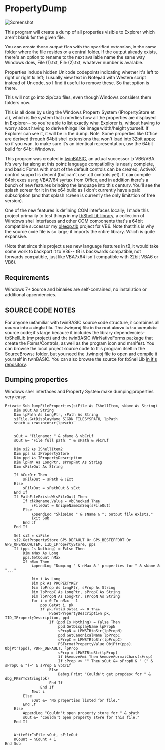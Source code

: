 # PropertyDump
![Screenshot](https://i.imgur.com/jYWgtYA.jpg)

This program will create a dump of all properties visible to Explorer which aren't blank for the given file.

You can create these output files with the specified extension, in the same folder where the file resides or a central folder. If the output already exists, there's an option to rename to the next available name the same way Windows does, File (1).txt, File (2).txt, whatever number is available.

Properties include hidden Unicode codepoints indicating whether it's left to right or right to left; I usually view text in Notepad with Western script instead of Unicode, so I find it useful to remove these. So that option is there.

This will not go into zip/cab files, even though Windows considers them folders now.

This is all done by using the Windows Property System (IPropertyStore et al), which is the system that underlies how all the properties are displayed in Explorer-- so you're able to list exactly what Explorer is, without having to worry about having to derive things like image width/height yourself. If Explorer can see it, it will be in the dump. Note: Some properties like Office are derived through 64bit shell extensions that won't load into 32bit apps; so if you want to make sure it's an identical representation, use the 64bit build for 64bit Windows.

This program was created in [twinBASIC](https://github.com/twinbasic/twinbasic), an actual successor to VB6/VBA. It's very far along at this point; language compatibility is nearly complete, and basic Forms with most of the default controls can be created, ActiveX control support is decent (but can't use .ctl controls yet). It can compile 64bit exes using VBA7/64 syntax from Office, and in addition there's a bunch of new features bringing the language into this century. You'll see the splash screen for it in the x64 build as I don't currently have a paid subscription (and that splash screen is currently the only limitation of free version). 

One of the new features is defining COM interfaces locally; I made this project primarily to test things in my [tbShellLib library](https://github.com/fafalone/tbShellLib), a collection of Windows shell interfaces and other COM components that's a 64bit compatible successor my [oleexp.tlb](https://www.vbforums.com/showthread.php?786079-VB6-Modern-Shell-Interface-Type-Library-oleexp-tlb) project for VB6. Note that this is why the source code file is so large; it imports the entire library. Which is quite expansive.

(Note that since this project uses new language features in tB, it would take some work to backport it to VB6-- tB is backwards compatible, not forwards compatible, just like VBA7x64 isn't compatible with 32bit VBA6 or VB6). 

## Requirements
Windows 7+
Source and binaries are self-contained, no installation or additional appendencies.

## SOURCE CODE NOTES

For anyone unfamiliar with twinBASIC source code structure, it combines all source into a single file. The .twinproj file in the root above is the complete source code; it's large because it includes the library dependencies- tbShellLib (my project) and the twinBASIC WinNativeForms package that create the Forms/Controls, as well as the program icon and manifest. You can browse the local project source code to this program itself in the SourceBrowse folder, but you need the .twinproj file to open and compile it yourself in twinBASIC. You can also browse the source for tbShellLib [in it's repository](https://github.com/fafalone/tbShellLib).

## Dumping properties

Windows shell interfaces and Property System make dumping properties very easy:

```
Private Sub DumpFileProperties(siFile As IShellItem, sName As String)
    Dim sOut As String
    Dim lpPath As LongPtr, sPath As String
    siFile.GetDisplayName SIGDN_FILESYSPATH, lpPath
    sPath = LPWSTRtoStr(lpPath)

    
    sOut = "Filename: " & sName & vbCrLf
    sOut &= "File full path: " & sPath & vbCrLf

    Dim si2 As IShellItem2
    Dim pps As IPropertyStore
    Dim ppd As IPropertyDescription
    Dim lpFmt As LongPtr, sPropFmt As String
    Dim sFileOut As String
    
    If bCurDir Then
        sFileOut = sPath & sExt
    Else
        sFileOut = sPathOut & sExt
    End If
    If PathFileExistsW(sFileOut) Then
        If chkRename.Value = vbChecked Then
            sFileOut = UniqueNameInSeq(sFileOut)
        Else
            AppendLog "Skipping " & sName & "; output file exists."
            Exit Sub
        End If
    End If
    
    Set si2 = siFile
    si2.GetPropertyStore GPS_DEFAULT Or GPS_BESTEFFORT Or GPS_OPENSLOWITEM, IID_IPropertyStore, pps
    If (pps Is Nothing) = False Then
        Dim nMax As Long
        pps.GetCount nMax
        If nMax Then
        	AppendLog "Dumping " & nMax & " properties for " & sName & "..."
                
            Dim i As Long
            Dim pk As PROPERTYKEY
            Dim lpProp As LongPtr, sProp As String
            Dim lpPropC As LongPtr, sPropC As String
            Dim lpPropN As LongPtr, sPropN As String
            For i = 0 To nMax - 1
                pps.GetAt i, pk
                If pk.fmtid.Data1 <> 0 Then
                    PSGetPropertyDescription pk, IID_IPropertyDescription, ppd
                    If (ppd Is Nothing) = False Then
                        ppd.GetDisplayName lpPropN
                        sPropN = LPWSTRtoStr(lpPropN)
                        ppd.GetCanonicalName lpPropC
                        sPropC = LPWSTRtoStr(lpPropC)
                        PSFormatPropertyValue ObjPtr(pps), ObjPtr(ppd), PDFF_DEFAULT, lpProp
                        sProp = LPWSTRtoStr(lpProp)
                        If bRemoveFmt Then RemoveFormatChars(sProp)
                        If sProp <> "" Then sOut &= sPropN & " (" & sPropC & ")=" & sProp & vbCrLf
                    Else
                        Debug.Print "Couldn't get propdesc for " & dbg_PKEYToString(pk)
                    End If
                End If
            Next i
        Else
            sOut &= "No properties listed for file."
        End If
    Else
        AppendLog "Couldn't open property store for " & sPath
        sOut &= "Couldn't open property store for this file."
    End If
    

    WriteStrToFile sOut, sFileOut
    nCount = nCount + 1
End Sub
```
